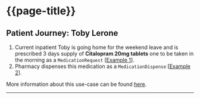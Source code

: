 # {{page-title}}

## Patient Journey: Toby Lerone

1. Current inpatient Toby is going home for the weekend leave and is prescribed 3 days supply of **Citalopram 20mg tablets** one to be taken in the morning as a `MedicationRequest` [[Example 1](#example1)].
2. Pharmacy dispenses this medication as a `MedicationDispense` [[Example 2](#example2)].

<div class="nhsd-a-box nhsd-a-box--bg-light-blue nhsd-!t-margin-bottom-6">More information about this use-case can be found <a href="MedicationsDataUseCases#SupplyofMedication">here</a>.</div>

---
